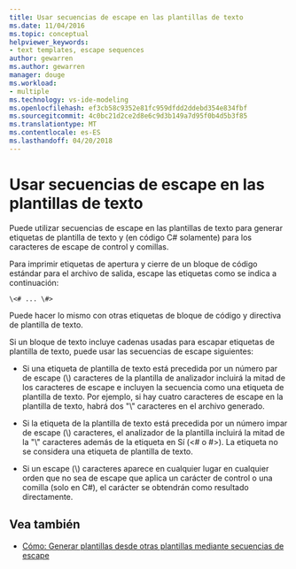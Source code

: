 ```yaml
---
title: Usar secuencias de escape en las plantillas de texto
ms.date: 11/04/2016
ms.topic: conceptual
helpviewer_keywords:
- text templates, escape sequences
author: gewarren
ms.author: gewarren
manager: douge
ms.workload:
- multiple
ms.technology: vs-ide-modeling
ms.openlocfilehash: ef3cb58c9352e81fc959dfdd2ddebd354e834fbf
ms.sourcegitcommit: 4c0bc21d2ce2d8e6c9d3b149a7d95f0b4d5b3f85
ms.translationtype: MT
ms.contentlocale: es-ES
ms.lasthandoff: 04/20/2018
---
```

# <a name="using-escape-sequences-in-text-templates"></a>Usar secuencias de escape en las plantillas de texto
Puede utilizar secuencias de escape en las plantillas de texto para generar etiquetas de plantilla de texto y (en código C# solamente) para los caracteres de escape de control y comillas.

 Para imprimir etiquetas de apertura y cierre de un bloque de código estándar para el archivo de salida, escape las etiquetas como se indica a continuación:

```
\<# ... \#>
```

 Puede hacer lo mismo con otras etiquetas de bloque de código y directiva de plantilla de texto.

 Si un bloque de texto incluye cadenas usadas para escapar etiquetas de plantilla de texto, puede usar las secuencias de escape siguientes:

-   Si una etiqueta de plantilla de texto está precedida por un número par de escape (\\) caracteres de la plantilla de analizador incluirá la mitad de los caracteres de escape e incluyen la secuencia como una etiqueta de plantilla de texto. Por ejemplo, si hay cuatro caracteres de escape en la plantilla de texto, habrá dos "\\" caracteres en el archivo generado.

-   Si la etiqueta de la plantilla de texto está precedida por un número impar de escape (\\) caracteres, el analizador de la plantilla incluirá la mitad de la "\\" caracteres además de la etiqueta en Sí (\<# o #>). La etiqueta no se considera una etiqueta de plantilla de texto.

-   Si un escape (\\) caracteres aparece en cualquier lugar en cualquier orden que no sea de escape que aplica un carácter de control o una comilla (solo en C#), el carácter se obtendrán como resultado directamente.

## <a name="see-also"></a>Vea también

- [Cómo: Generar plantillas desde otras plantillas mediante secuencias de escape](../modeling/how-to-generate-templates-from-templates-by-using-escape-sequences.md)